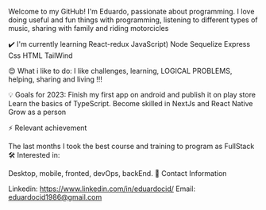Welcome to my GitHub! I'm Eduardo, passionate about programming. I love doing useful and fun things with programming, listening to different types of music, sharing with family and riding motorcicles

✔️ I'm currently learning
React-redux
JavaScript)
Node
Sequelize
Express
Css
HTML
TailWind

😍 What i like to do:
I like challenges, learning, LOGICAL PROBLEMS, helping, sharing and living !!!

💡 Goals for 2023:
Finish my first app on android and publish it on play store
Learn the basics of TypeScript.
Become skilled in NextJs and React Native
Grow as a person

⚡ Relevant achievement

The last months I took the best course and training to program as FullStack
🛠 Interested in:

Desktop, mobile, fronted, devOps, backEnd.
📲 Contact Information

Linkedin: https://www.linkedin.com/in/eduardocid/
Email: eduardocid1986@gmail.com
